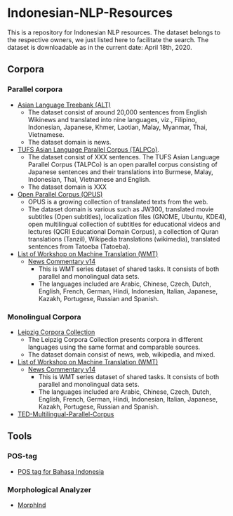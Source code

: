 # Indonesian-NLP-Resources
This is a repository for Indonesian NLP resources. The dataset belongs to the respective owners, we just listed here to facilitate the search. The dataset is downloadable as in the current date: April 18th, 2020.

## Corpora
### Parallel corpora
* [Asian Language Treebank (ALT)](http://www2.nict.go.jp/astrec-att/member/mutiyama/ALT/)
  * The dataset consist of around 20,000 sentences from English Wikinews and translated into nine languages, viz., Filipino, Indonesian, Japanese, Khmer, Laotian, Malay, Myanmar, Thai, Vietnamese. 
  * The dataset domain is news.
* [TUFS Asian Language Parallel Corpus (TALPCo)](https://github.com/matbahasa/TALPCo).
  * The dataset consist of XXX sentences. The TUFS Asian Language Parallel Corpus (TALPCo) is an open parallel corpus consisting of Japanese sentences and their translations into Burmese, Malay, Indonesian, Thai, Vietnamese and English.
  * The dataset domain is XXX
* [Open Parallel Corpus (OPUS)](http://opus.nlpl.eu/)
  * OPUS is a growing collection of translated texts from the web. 
  * The dataset domain is various such as JW300, translated movie subtitles (Open subtitles), localization files (GNOME, Ubuntu, KDE4), open multilingual collection of subtitles for educational videos and lectures (QCRI Educational Domain Corpus), a collection of Quran translations (Tanzil), Wikipedia translations (wikimedia), translated sentences from Tatoeba (Tatoeba).
* [List of Workshop on Machine Translation (WMT)](http://www.statmt.org/wmt19/translation-task.html)
  * [News Commentary v14](http://data.statmt.org/news-commentary/v14/training/)
    * This is WMT series dataset of shared tasks. It consists of both parallel and monolingual data sets. 
    * The languages included are Arabic, Chinese, Czech, Dutch, English, French, German, Hindi, Indonesian, Italian, Japanese,  Kazakh, Portugese, Russian and Spanish.
  
### Monolingual Corpora
* [Leipzig Corpora Collection](https://wortschatz.uni-leipzig.de/en/download/)
  * The Leipzig Corpora Collection presents corpora in different languages using the same format and comparable sources. 
  * The dataset domain consist of news, web, wikipedia, and mixed.
* [List of Workshop on Machine Translation (WMT)](http://www.statmt.org/wmt19/translation-task.html)
  * [News Commentary v14](http://data.statmt.org/news-commentary/v14/training-monolingual/)
    * This is WMT series dataset of shared tasks. It consists of both parallel and monolingual data sets. 
    * The languages included are Arabic, Chinese, Czech, Dutch, English, French, German, Hindi, Indonesian, Italian, Japanese,  Kazakh, Portugese, Russian and Spanish.
* [TED-Multilingual-Parallel-Corpus](https://github.com/ajinkyakulkarni14/TED-Multilingual-Parallel-Corpus)

## Tools
### POS-tag
* [POS tag for Bahasa Indonesia](https://github.com/andryluthfi/indonesian-postag)

### Morphological Analyzer
* [MorphInd](https://septinalarasati.com/morphind/)
